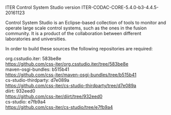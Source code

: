 ITER Control System Studio version ITER-CODAC-CORE-5.4.0-b3-4.4.5-20161123

Control System Studio is an Eclipse-based collection of tools
to monitor and operate large scale control systems, such as the
ones in the fusion community. It is a product of the collaboration
between different laboratories and universities.

In order to build these sources the following repositories are required:

org.csstudio.iter: 583be8e  
<https://github.com/css-iter/org.csstudio.iter/tree/583be8e>  
maven-osgi-bundles: b515b41  
<https://github.com/css-iter/maven-osgi-bundles/tree/b515b41>  
cs-studio-thirdparty: d7e089a  
<https://github.com/css-iter/cs-studio-thirdparty/tree/d7e089a>  
diirt: 932eed0  
<https://github.com/css-iter/diirt/tree/932eed0>  
cs-studio: e7fb9a4  
<https://github.com/css-iter/cs-studio/tree/e7fb9a4>  
